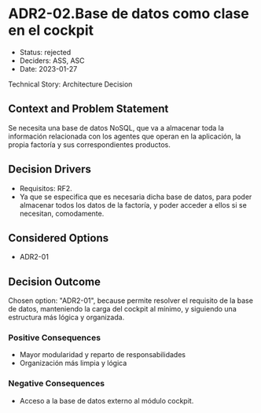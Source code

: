 # ADR2-02.Base de datos como clase en el cockpit

* Status: rejected
* Deciders: ASS, ASC
* Date: 2023-01-27

Technical Story: Architecture Decision

## Context and Problem Statement

Se necesita una base de datos NoSQL, que va a almacenar toda la información relacionada con los agentes que operan en la aplicación, la propia factoría y sus correspondientes productos.

## Decision Drivers

* Requisitos: RF2.
* Ya que se especifica que es necesaria dicha base de datos, para poder almacenar todos los datos de la factoría, y poder acceder a ellos si se necesitan, comodamente.

## Considered Options

* ADR2-01

## Decision Outcome

Chosen option: "ADR2-01", because permite resolver el requisito de la base de datos, manteniendo la carga del cockpit al mínimo, y siguiendo una estructura más lógica y organizada.

### Positive Consequences

* Mayor modularidad y reparto de responsabilidades
* Organización más limpia y lógica

### Negative Consequences

* Acceso a la base de datos externo al módulo cockpit.
